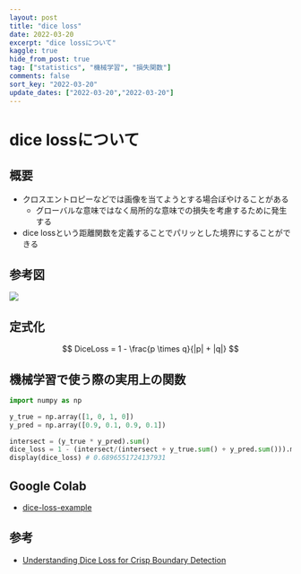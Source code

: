 ```yaml
---
layout: post
title: "dice loss"
date: 2022-03-20
excerpt: "dice lossについて"
kaggle: true
hide_from_post: true
tag: ["statistics", "機械学習", "損失関数"]
comments: false
sort_key: "2022-03-20"
update_dates: ["2022-03-20","2022-03-20"]
---
```


# dice lossについて

## 概要
 - クロスエントロピーなどでは画像を当てようとする場合ぼやけることがある
   - グローバルな意味ではなく局所的な意味での損失を考慮するために発生する
 - dice lossという距離関数を定義することでパリッとした境界にすることができる

## 参考図

<div>
  <img src="https://miro.medium.com/max/1400/1*jHLfALexHBtE8ugdCYKtSQ.png">
</div>

## 定式化

$$
DiceLoss = 1 - \frac{p \times q}{|p| + |q|}
$$

## 機械学習で使う際の実用上の関数

```python
import numpy as np

y_true = np.array([1, 0, 1, 0])
y_pred = np.array([0.9, 0.1, 0.9, 0.1])

intersect = (y_true * y_pred).sum()
dice_loss = 1 - (intersect/(intersect + y_true.sum() + y_pred.sum())).mean()
display(dice_loss) # 0.6896551724137931
```

## Google Colab
 - [dice-loss-example](https://colab.research.google.com/drive/1_tczG9Gf90Z7_SecSn3IqC9v3FWbH8rK?usp=sharing)

## 参考
 - [Understanding Dice Loss for Crisp Boundary Detection](https://medium.com/ai-salon/understanding-dice-loss-for-crisp-boundary-detection-bb30c2e5f62b)
